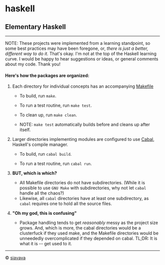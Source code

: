 # haskell

## Elementary Haskell

***

NOTE: These projects were implemented from a learning standpoint, so some best practices may have been foregone, or, *there is just a better, different way to do it.* That's okay. I'm not at the top of the Haskell learning curve. I would be happy to hear suggestions or ideas, or general comments about my code. Thank you!

#### Here's how the packages are organized:

1. Each directory for individual concepts has an accompanying [Makefile](https://en.wikipedia.org/wiki/Make_(software))

   * To build, run `make`.

   * To run a test routine, run `make test`.

   * To clean up, run `make clean`.

   * NOTE: `make test` automatically builds before and cleans up after itself.

2. Larger directories implementing modules are configured to use [Cabal](https://www.haskell.org/cabal/), Haskell's compile manager.

   * To build, run `cabal build`.

   * To run a test routine, run `cabal run`.

3. **BUT, which is which?**

   * All Makefile directories do not have subdirectories. (While it is possible to use `GNU Make` with subdirectories, why not let `cabal` handle all the chaos?)
   * Likewise, all `cabal` directories have at least one subdirectory, as `cabal` requires one to hold all the source files.

4. **"Oh my god, this is confusing"**

   * Package handling tends to get *reasonably* messy as the project size grows. And, which is more, the cabal directories would be a clusterfuck if they used make, and the Makefile directories would be unneededly overcomplicated if they depended on cabal. TL;DR: It is what it is -- get used to it.

***

&copy; [siavava](https://siavava.me)
